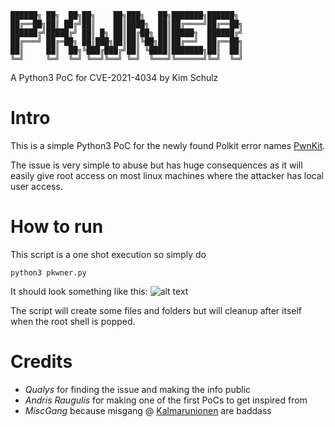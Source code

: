 ```
██████╗ ██╗  ██╗██╗    ██╗███╗   ██╗███████╗██████╗ 
██╔══██╗██║ ██╔╝██║    ██║████╗  ██║██╔════╝██╔══██╗
██████╔╝█████╔╝ ██║ █╗ ██║██╔██╗ ██║█████╗  ██████╔╝
██╔═══╝ ██╔═██╗ ██║███╗██║██║╚██╗██║██╔══╝  ██╔══██╗
██║     ██║  ██╗╚███╔███╔╝██║ ╚████║███████╗██║  ██║
╚═╝     ╚═╝  ╚═╝ ╚══╝╚══╝ ╚═╝  ╚═══╝╚══════╝╚═╝  ╚═╝
``` 
A Python3 PoC for CVE-2021-4034 by Kim Schulz

# Intro

This is a simple Python3 PoC for the newly found Polkit error names [PwnKit](https://blog.qualys.com/vulnerabilities-threat-research/2022/01/25/pwnkit-local-privilege-escalation-vulnerability-discovered-in-polkits-pkexec-cve-2021-4034).

The issue is very simple to abuse but has huge consequences as it will easily give root access on most linux machines where the attacker has local user access. 

# How to run
This script is a one shot execution so simply do
```
python3 pkwner.py
```
It should look something like this:
![alt text](https://github.com/kimusan/pkwner/raw/main/screenshot.png "screenshot")

The script will create some files and folders but will cleanup after itself when the root shell is popped. 

# Credits

- _Qualys_ for finding the issue and making the info public
- _Andris Raugulis_ for making one of the first PoCs to get inspired from
- _MiscGang_ because misgang @ [Kalmarunionen](https://kalmarunionen.dk) are baddass 
